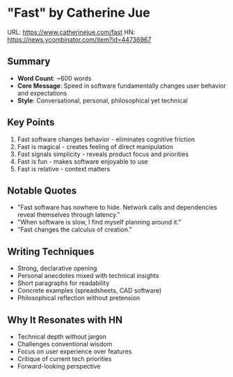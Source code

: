 # "Fast" by Catherine Jue

URL: https://www.catherinejue.com/fast
HN: https://news.ycombinator.com/item?id=44736967

## Summary
- **Word Count**: ~600 words
- **Core Message**: Speed in software fundamentally changes user behavior and expectations
- **Style**: Conversational, personal, philosophical yet technical

## Key Points
1. Fast software changes behavior - eliminates cognitive friction
2. Fast is magical - creates feeling of direct manipulation
3. Fast signals simplicity - reveals product focus and priorities
4. Fast is fun - makes software enjoyable to use
5. Fast is relative - context matters

## Notable Quotes
- "Fast software has nowhere to hide. Network calls and dependencies reveal themselves through latency."
- "When software is slow, I find myself planning around it."
- "Fast changes the calculus of creation."

## Writing Techniques
- Strong, declarative opening
- Personal anecdotes mixed with technical insights
- Short paragraphs for readability
- Concrete examples (spreadsheets, CAD software)
- Philosophical reflection without pretension

## Why It Resonates with HN
- Technical depth without jargon
- Challenges conventional wisdom
- Focus on user experience over features
- Critique of current tech priorities
- Forward-looking perspective